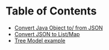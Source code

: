# Table of Contents

* [Convert Java Object to/ from JSON](https://github.com/alejoalvarez/Java-Exercises/blob/main/Exercise-JSON/Jackson/exercise1.md)
* [Convert JSON to List/Map](https://github.com/alejoalvarez/Java-Exercises/blob/main/Exercise-JSON/Jackson/exercise2.md)
* [Tree Model example](https://github.com/alejoalvarez/Java-Exercises/blob/main/Exercise-JSON/Jackson/exercise3.md)
